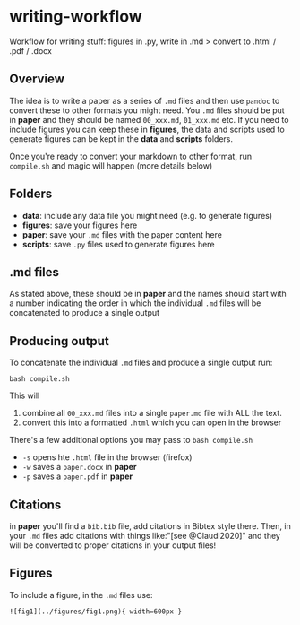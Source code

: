 # writing-workflow
Workflow for writing stuff: figures in .py, write in .md > convert to .html / .pdf / .docx

## Overview
The idea is to write a paper as a series of `.md` files and then use `pandoc` to convert these to other formats you might need.
You `.md` files should be put in **paper** and they should be named `00_xxx.md`, `01_xxx.md` etc.
If you need to include figures you can keep these in **figures**, the data and scripts used to generate figures can be kept in the **data** and **scripts** folders.

Once you're ready to convert your markdown to other format, run `compile.sh` and magic will happen (more details below)

## Folders
- **data**: include any data file you might need (e.g. to generate figures)
- **figures**: save your figures here
- **paper**: save your `.md` files with the paper content here
- **scripts**: save `.py` files used to generate figures here

## .md files
As stated above, these should be in **paper** and the names should start with a number indicating the order in which the individual `.md` files will be concatenated to produce a single output

## Producing output
To concatenate the individual `.md` files and produce a single output run:
```
bash compile.sh
```

This will
1. combine all `00_xxx.md` files into a single `paper.md` file with ALL the text.
2. convert this into a formatted `.html` which you can open in the browser

There's a few additional options you may pass to `bash compile.sh`
* `-s` opens hte `.html` file in the browser (firefox)
* `-w` saves a `paper.docx`  in **paper**
* `-p` saves a `paper.pdf`  in **paper**


## Citations
in **paper** you'll find a `bib.bib` file, add citations in Bibtex style there. 
Then, in your `.md` files add citations with things like:"[see @Claudi2020]" and they will be converted to proper citations in your output files!

## Figures
To include a figure, in the `.md` files use:
```
![fig1](../figures/fig1.png){ width=600px }
```